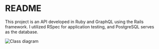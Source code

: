 # README

This project is an API developed in Ruby and GraphQL using the Rails framework. I utilized RSpec for application testing, and PostgreSQL serves as the database.

![Class diagram](https://github.com/gabrielZZ231/api_survey/assets/52945665/cf12b8c5-a19f-42fc-b703-8d1db4780511)

